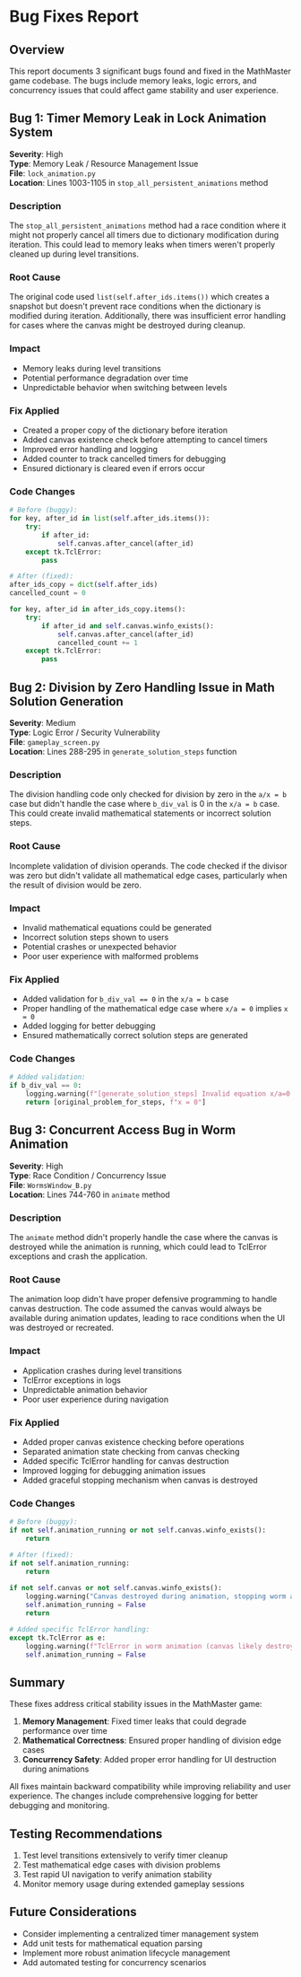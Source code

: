 # Bug Fixes Report

## Overview
This report documents 3 significant bugs found and fixed in the MathMaster game codebase. The bugs include memory leaks, logic errors, and concurrency issues that could affect game stability and user experience.

## Bug 1: Timer Memory Leak in Lock Animation System

**Severity**: High  
**Type**: Memory Leak / Resource Management Issue  
**File**: `lock_animation.py`  
**Location**: Lines 1003-1105 in `stop_all_persistent_animations` method  

### Description
The `stop_all_persistent_animations` method had a race condition where it might not properly cancel all timers due to dictionary modification during iteration. This could lead to memory leaks when timers weren't properly cleaned up during level transitions.

### Root Cause
The original code used `list(self.after_ids.items())` which creates a snapshot but doesn't prevent race conditions when the dictionary is modified during iteration. Additionally, there was insufficient error handling for cases where the canvas might be destroyed during cleanup.

### Impact
- Memory leaks during level transitions
- Potential performance degradation over time
- Unpredictable behavior when switching between levels

### Fix Applied
- Created a proper copy of the dictionary before iteration
- Added canvas existence check before attempting to cancel timers
- Improved error handling and logging
- Added counter to track cancelled timers for debugging
- Ensured dictionary is cleared even if errors occur

### Code Changes
```python
# Before (buggy):
for key, after_id in list(self.after_ids.items()):
    try:
        if after_id:
            self.canvas.after_cancel(after_id)
    except tk.TclError:
        pass

# After (fixed):
after_ids_copy = dict(self.after_ids)
cancelled_count = 0

for key, after_id in after_ids_copy.items():
    try:
        if after_id and self.canvas.winfo_exists():
            self.canvas.after_cancel(after_id)
            cancelled_count += 1
    except tk.TclError:
        pass
```

## Bug 2: Division by Zero Handling Issue in Math Solution Generation

**Severity**: Medium  
**Type**: Logic Error / Security Vulnerability  
**File**: `gameplay_screen.py`  
**Location**: Lines 288-295 in `generate_solution_steps` function  

### Description
The division handling code only checked for division by zero in the `a/x = b` case but didn't handle the case where `b_div_val` is 0 in the `x/a = b` case. This could create invalid mathematical statements or incorrect solution steps.

### Root Cause
Incomplete validation of division operands. The code checked if the divisor was zero but didn't validate all mathematical edge cases, particularly when the result of division would be zero.

### Impact
- Invalid mathematical equations could be generated
- Incorrect solution steps shown to users
- Potential crashes or unexpected behavior
- Poor user experience with malformed problems

### Fix Applied
- Added validation for `b_div_val == 0` in the `x/a = b` case
- Proper handling of the mathematical edge case where `x/a = 0` implies `x = 0`
- Added logging for better debugging
- Ensured mathematically correct solution steps are generated

### Code Changes
```python
# Added validation:
if b_div_val == 0:
    logging.warning(f"[generate_solution_steps] Invalid equation x/a=0 for '{problem}' - solution would be x=0.")
    return [original_problem_for_steps, f"x = 0"]
```

## Bug 3: Concurrent Access Bug in Worm Animation

**Severity**: High  
**Type**: Race Condition / Concurrency Issue  
**File**: `WormsWindow_B.py`  
**Location**: Lines 744-760 in `animate` method  

### Description
The `animate` method didn't properly handle the case where the canvas is destroyed while the animation is running, which could lead to TclError exceptions and crash the application.

### Root Cause
The animation loop didn't have proper defensive programming to handle canvas destruction. The code assumed the canvas would always be available during animation updates, leading to race conditions when the UI was destroyed or recreated.

### Impact
- Application crashes during level transitions
- TclError exceptions in logs
- Unpredictable animation behavior
- Poor user experience during navigation

### Fix Applied
- Added proper canvas existence checking before operations
- Separated animation state checking from canvas checking
- Added specific TclError handling for canvas destruction
- Improved logging for debugging animation issues
- Added graceful stopping mechanism when canvas is destroyed

### Code Changes
```python
# Before (buggy):
if not self.animation_running or not self.canvas.winfo_exists():
    return

# After (fixed):
if not self.animation_running:
    return
    
if not self.canvas or not self.canvas.winfo_exists():
    logging.warning("Canvas destroyed during animation, stopping worm animation")
    self.animation_running = False
    return

# Added specific TclError handling:
except tk.TclError as e:
    logging.warning(f"TclError in worm animation (canvas likely destroyed): {e}")
    self.animation_running = False
```

## Summary

These fixes address critical stability issues in the MathMaster game:

1. **Memory Management**: Fixed timer leaks that could degrade performance over time
2. **Mathematical Correctness**: Ensured proper handling of division edge cases
3. **Concurrency Safety**: Added proper error handling for UI destruction during animations

All fixes maintain backward compatibility while improving reliability and user experience. The changes include comprehensive logging for better debugging and monitoring.

## Testing Recommendations

1. Test level transitions extensively to verify timer cleanup
2. Test mathematical edge cases with division problems
3. Test rapid UI navigation to verify animation stability
4. Monitor memory usage during extended gameplay sessions

## Future Considerations

- Consider implementing a centralized timer management system
- Add unit tests for mathematical equation parsing
- Implement more robust animation lifecycle management
- Add automated testing for concurrency scenarios